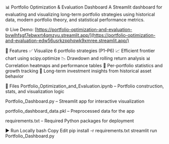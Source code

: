 📊 Portfolio Optimization & Evaluation Dashboard
A Streamlit dashboard for evaluating and visualizing long-term portfolio strategies using historical data, modern portfolio theory, and statistical performance metrics.

🌐 Live Demo:
[https://portfolio-optimization-and-evaluation-bvwlhfsgf7ebwxrt4qmzyu.streamlit.app/](https://portfolio-optimization-and-evaluation-edw56usrkzpphqwk9xmree.streamlit.app/)

🚀 Features
✅ Visualize 6 portfolio strategies (P1–P6)
📈 Efficient frontier chart using scipy.optimize
📉 Drawdown and rolling return analysis
📊 Correlation heatmaps and performance tables
📁 Per-portfolio statistics and growth tracking
🧠 Long-term investment insights from historical asset behavior

📁 Files
Portfolio_Optimization_and_Evaluation.ipynb – Portfolio construction, stats, and visualization logic

Portfolio_Dashboard.py – Streamlit app for interactive visualization

portfolio_dashboard_data.pkl – Preprocessed data for the app

requirements.txt – Required Python packages for deployment

▶️ Run Locally
bash
Copy
Edit
pip install -r requirements.txt
streamlit run Portfolio_Dashboard.py
